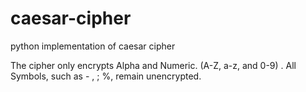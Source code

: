 # caesar-cipher
python implementation of caesar cipher

The cipher only encrypts Alpha and Numeric. (A-Z, a-z, and 0-9) . All Symbols, such as - , ; %, remain unencrypted.
